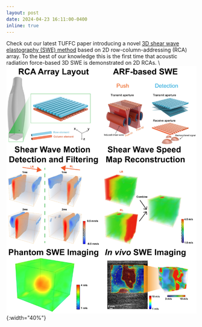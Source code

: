 ```yaml
---
layout: post
date: 2024-04-23 16:11:00-0400
inline: true
---
```


Check out our latest TUFFC paper introducing a novel [3D shear wave elastography (SWE) method](https://ieeexplore.ieee.org/abstract/document/10438468) based on 2D row-column-addressing (RCA) array. To the best of our knowledge this is the first time that acoustic radiation force-based 3D SWE is demonstrated on 2D RCAs.
\\
![3D ARF-SWE imaging](assets/img/3D_ARF_SWE_TUFFC.png){:width="40%"}

